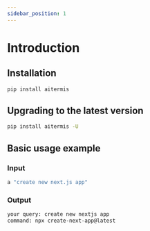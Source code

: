 ```yaml
---
sidebar_position: 1
---
```


# Introduction

## Installation

```bash
pip install aitermis
```

## Upgrading to the latest version

```bash
pip install aitermis -U
```

## Basic usage example

### Input

```bash
a "create new next.js app"
```

### Output

```bash
your query: create new nextjs app
command: npx create-next-app@latest
```

